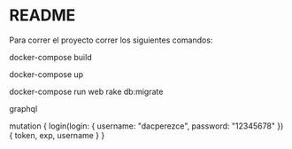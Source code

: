 # README

Para correr el proyecto correr los siguientes comandos:

docker-compose build

docker-compose up

docker-compose run web rake db:migrate

graphql

mutation {
  login(login: {
    username: "dacperezce",
    password: "12345678"
  }) {
    token,
    exp,
    username
  }
}

